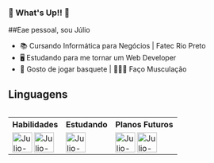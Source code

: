 ### 👋 What's Up!! 👋

##Eae pessoal, sou Júlio

 - 📚 Cursando Informática para Negócios | Fatec Rio Preto
 - 🖥️ Estudando para me tornar um Web Developer
 - 🏀 Gosto de jogar basquete | 🏋🏻‍♂️ Faço Musculação





## Linguagens

<div>
  <table align="left">
    <tr>
      <th colspan=2>Habilidades</th>
      <th colspan=2>Estudando</th>
      <th colspan=2>Planos Futuros</th>
    </tr>
    <tr>
      <td colspan=2>
        <img alt="Julio-HTML" src="https://img.shields.io/badge/HTML5-E34F26?style=for-the-badge&logo=html5&logoColor=white" style="max-width: 100%;" height="40" align="middle">
        <img alt="Julio-CSS" src="https://img.shields.io/badge/CSS3-1572B6?style=for-the-badge&logo=css3&logoColor=white" style="max-width: 100%;" height="40" align="middle">
      </td>
      <td colspan=2>
        <img alt="Julio-Js" src="https://img.shields.io/badge/JavaScript-323330?style=for-the-badge&logo=javascript&logoColor=F7DF1E" style="max-width: 100%;" height="40" align="middle">
      </td>
      <td colspan=2>
        <img alt="Julio-Angular" src="https://img.shields.io/badge/Angular-DD0031?style=for-the-badge&logo=angular&logoColor=white" style="max-width: 100%;" height="40" align="middle">
        <img alt="Julio-NodeJS" src="https://img.shields.io/badge/Node.js-43853D?style=for-the-badge&logo=node.js&logoColor=white" style="max-width: 100%;" height="40" align="middle">
      </td>
    </tr>
  </table>
</div>
